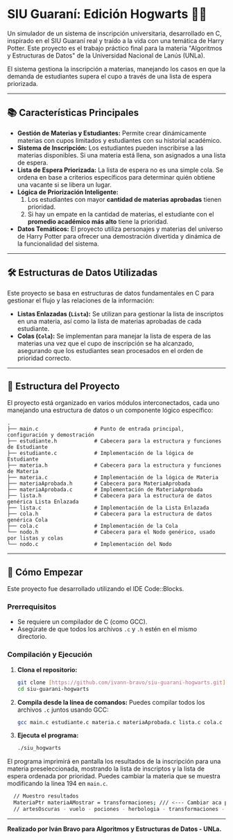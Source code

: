 # SIU Guaraní: Edición Hogwarts 🏰✨

Un simulador de un sistema de inscripción universitaria, desarrollado en C, inspirado en el SIU Guaraní real y traído a la vida con una temática de Harry Potter. Este proyecto es el trabajo práctico final para la materia "Algoritmos y Estructuras de Datos" de la Universidad Nacional de Lanús (UNLa).

El sistema gestiona la inscripción a materias, manejando los casos en que la demanda de estudiantes supera el cupo a través de una lista de espera priorizada.

---

## 📚 Características Principales

* **Gestión de Materias y Estudiantes:** Permite crear dinámicamente materias con cupos limitados y estudiantes con su historial académico.
* **Sistema de Inscripción:** Los estudiantes pueden inscribirse a las materias disponibles. Si una materia está llena, son asignados a una lista de espera.
* **Lista de Espera Priorizada:** La lista de espera no es una simple cola. Se ordena en base a criterios específicos para determinar quién obtiene una vacante si se libera un lugar.
* **Lógica de Priorización Inteligente:**
    1.  Los estudiantes con mayor **cantidad de materias aprobadas** tienen prioridad.
    2.  Si hay un empate en la cantidad de materias, el estudiante con el **promedio académico más alto** tiene la prioridad.
* **Datos Temáticos:** El proyecto utiliza personajes y materias del universo de Harry Potter para ofrecer una demostración divertida y dinámica de la funcionalidad del sistema.

---

## 🛠️ Estructuras de Datos Utilizadas

Este proyecto se basa en estructuras de datos fundamentales en C para gestionar el flujo y las relaciones de la información:

* **Listas Enlazadas (`Lista`):** Se utilizan para gestionar la lista de inscriptos en una materia, así como la lista de materias aprobadas de cada estudiante.
* **Colas (`Cola`):** Se implementan para manejar la lista de espera de las materias una vez que el cupo de inscripción se ha alcanzado, asegurando que los estudiantes sean procesados en el orden de prioridad correcto.

---

## 📂 Estructura del Proyecto

El proyecto está organizado en varios módulos interconectados, cada uno manejando una estructura de datos o un componente lógico específico:

```
.
├── main.c                  # Punto de entrada principal, configuración y demostración
├── estudiante.h            # Cabecera para la estructura y funciones de Estudiante
├── estudiante.c            # Implementación de la lógica de Estudiante
├── materia.h               # Cabecera para la estructura y funciones de Materia
├── materia.c               # Implementación de la lógica de Materia
├── materiaAprobada.h       # Cabecera para MateriaAprobada
├── materiaAprobada.c       # Implementación de MateriaAprobada
├── lista.h                 # Cabecera para la estructura de datos genérica Lista Enlazada
├── lista.c                 # Implementación de la Lista Enlazada
├── cola.h                  # Cabecera para la estructura de datos genérica Cola
├── cola.c                  # Implementación de la Cola
└── nodo.h                  # Cabecera para el Nodo genérico, usado por listas y colas
└── nodo.c                  # Implementación del Nodo
```

---

## 🚀 Cómo Empezar

Este proyecto fue desarrollado utilizando el IDE Code::Blocks.

### Prerrequisitos

* Se requiere un compilador de C (como GCC).
* Asegúrate de que todos los archivos `.c` y `.h` estén en el mismo directorio.

### Compilación y Ejecución

1.  **Clona el repositorio:**
    ```bash
    git clone [https://github.com/ivann-bravo/siu-guarani-hogwarts.git](https://github.com/ivann-bravo/siu-guarani-hogwarts.git)
    cd siu-guarani-hogwarts
    ```

2.  **Compila desde la línea de comandos:**
    Puedes compilar todos los archivos `.c` juntos usando GCC:
    ```bash
    gcc main.c estudiante.c materia.c materiaAprobada.c lista.c cola.c nodo.c -o siu_hogwarts
    ```

3.  **Ejecuta el programa:**
    ```bash
    ./siu_hogwarts
    ```

El programa imprimirá en pantalla los resultados de la inscripción para una materia preseleccionada, mostrando la lista de inscriptos y la lista de espera ordenada por prioridad. Puedes cambiar la materia que se muestra modificando la línea 194 en `main.c`.
  ```bash
    // Muestro resultados
    MateriaPtr materiaAMostrar = transformaciones; /// <--- Cambiar aca por cualquier materia para ver los resultados
    // artesOscuras - vuelo - pociones - herbologia - transformaciones - historiaDeLaMagia - encantamientos - astronomia
  ```
---

**Realizado por Iván Bravo para Algoritmos y Estructuras de Datos - UNLa.**
